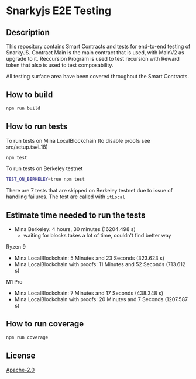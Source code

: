 # Snarkyjs E2E Testing

## Description

This repository contains Smart Contracts and tests for end-to-end testing of SnarkyJS.
Contract Main is the main contract that is used, with MainV2 as upgrade to it.
Reccursion Program is used to test recursion with Reward token that also is used to test composability.

All testing surface area have been covered throughout the Smart Contracts.

## How to build

```sh
npm run build
```

## How to run tests

To run tests on Mina LocalBlockchain (to disable proofs see src/setup.ts#L18)

```sh
npm test
```

To run tests on Berkeley testnet

```sh
TEST_ON_BERKELEY=true npm test
```

There are 7 tests that are skipped on Berkeley testnet due to issue of handling failures.
The test are called with `itLocal`

## Estimate time needed to run the tests

- Mina Berkeley: 4 hours, 30 minutes (16204.498 s)
  - waiting for blocks takes a lot of time, couldn't find better way

Ryzen 9

- Mina LocalBlockchain: 5 Minutes and 23 Seconds (323.623 s)
- Mina LocalBlockchain with proofs: 11 Minutes and 52 Seconds (713.612 s)

M1 Pro

- Mina LocalBlockchain: 7 Minutes and 17 Seconds (438.348 s)
- Mina LocalBlockchain with proofs: 20 Minutes and 7 Seconds (1207.587 s)

## How to run coverage

```sh
npm run coverage
```

## License

[Apache-2.0](LICENSE)
